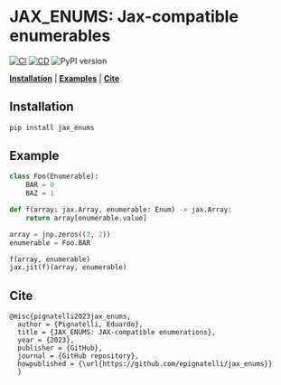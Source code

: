 # JAX_ENUMS: Jax-compatible enumerables

[![CI](https://github.com/epignatelli/jax_enums/actions/workflows/CI.yml/badge.svg)](https://github.com/epignatelli/jax_enums/actions/workflows/CI.yml)
[![CD](https://github.com/epignatelli/jax_enums/actions/workflows/CD.yml/badge.svg)](https://github.com/epignatelli/jax_enums/actions/workflows/CD.yml)
![PyPI version](https://img.shields.io/pypi/v/jax_enums?label=PyPI&color=%230099ab)

**[Installation](#installation)** | **[Examples](#example)** | **[Cite](#cite)**


## Installation

```sh
pip install jax_enums
```

## Example
```python
class Foo(Enumerable):
    BAR = 0
    BAZ = 1

def f(array: jax.Array, enumerable: Enum) -> jax.Array:
    return array[enumerable.value]

array = jnp.zeros((2, 2))
enumerable = Foo.BAR

f(array, enumerable)
jax.jit(f)(array, enumerable)
```

## Cite
```
@misc{pignatelli2023jax_enums,
  author = {Pignatelli, Eduardo},
  title = {JAX_ENUMS: JAX-compatible enumerations},
  year = {2023},
  publisher = {GitHub},
  journal = {GitHub repository},
  howpublished = {\url{https://github.com/epignatelli/jax_enums}}
  }
```
